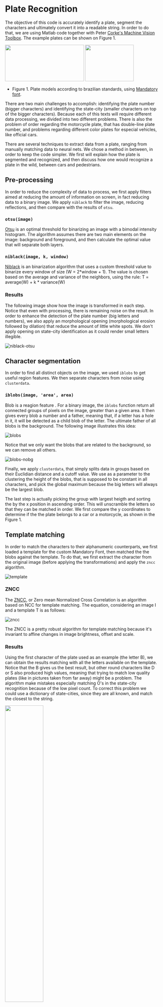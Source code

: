# Plate Recognition

The objective of this code is accurately identify a plate, segment the characters and ultimately convert it into a readable string. In order to do that, we are using Matlab code together with Peter [Corke's Machine Vision Toolbox](http://petercorke.com/wordpress/toolboxes/machine-vision-toolbox). The example plates can be shown on Figure 1.

<img src="https://github.com/marcelopetry/BLU3040_Visao/blob/master/A2/dataset/placa_carro1.jpg" height="120" width="260">  <img src="https://github.com/marcelopetry/BLU3040_Visao/blob/master/A2/dataset/placa_moto1.jpg" height="120" width="160">  

* Figure 1. Plate models according to brazilian standards, using [Mandatory font](https://en.wikipedia.org/wiki/Mandatory_(typeface)).

There are two main challenges to accomplish: identifying the plate number (bigger characters) and identifying the state-city (smaller characters on top of the bigger characters). Because each of this texts will require different data processing, we divided into two different problems. There is also the problem of order regarding the motorcycle plate, that has double-line plate number, and problems regarding different color plates for especial vehicles, like official cars.

There are several techniques to extract data from a plate, ranging from manually matching data to neural nets. We chose a method in between, in order to keep the code simpler. We first will explain how the plate is segmented and recognized, and then discuss how one would recognize a plate in the wild, between cars and pedestrians.

## Pre-processing

In order to reduce the complexity of data to process, we first apply filters aimed at reducing the amount of information on screen, in fact reducing data to a binary image. We apply `niblack` to filter the image, reducing reflections, and then compare with the results of `otsu`.

### `otsu(image)`

[Otsu](https://en.wikipedia.org/wiki/Otsu%27s_method) is an optimal threshold for binarizing an image with a bimodal intensity histogram. The algorithm assumes there are two main elements on the image: background and foreground, and then calculate the optimal value that will separate both layers.

### `niblack(image, k, window)`

[Niblack](https://link.springer.com/article/10.1007/s10462-017-9574-2) is an binarization algorithm that uses a custom threshold value to binarize every window of size (W = 2*window + 1). The value is chosen based on the average and variance of the neighbors, using the rule: T = average(W) + k * variance(W)

### Results

The following image show how the image is transformed in each step. Notice that even with processing, there is remaining noise on the result. In order to enhance the detection of the plate number (big letters and numbers), we also apply an morphological opening (morphological erosion followed by dilation) that reduce the amount of little white spots. We don't apply opening on state-city identification as it could render small letters illegible.

![niblack-otsu](https://user-images.githubusercontent.com/8211602/40282844-6cbef4e4-5c4b-11e8-9ada-3d4db1bd1877.png)

## Character segmentation

In order to find all distinct objects on the image, we used `iblobs` to get useful region features. We then separate characters from noise using `clusterdata`. 

### `iblobs(image, 'area', area)`

Blob is a reagion feature . For a binary image, the `iblobs` function return all connected groups of pixels on the image, greater than a given area. It then gives every blob a number and a father, meaning that, if a letter has a hole in it, it will be detected as a child blob of the letter. The ultimate father of all blobs is the background. The following image illustrates this idea:

![blobs](https://user-images.githubusercontent.com/8211602/40282842-6c433f34-5c4b-11e8-9f46-6fe3d6344235.png)

Notice that we only want the blobs that are related to the background, so we can remove all others.

![blobs-nobg](https://user-images.githubusercontent.com/8211602/40282843-6c9ba890-5c4b-11e8-843c-4c56a9ad19c7.png)

Finally, we apply `clusterdata`, that simply splits data in groups based on their Euclidian distance and a cutoff value. We use as a parameter to the clustering the height of the blobs, that is supposed to be constant in all characters, and pick the global maximum because the big letters will always be the largest blob.

The last step is actually picking the group with largest heigth and sorting the by the x position in ascending order. This will unscramble the letters so that they can be matched in order. We first compare the y coordinates to determine if the the plate belongs to a car or a motorcycle, as shown in the Figure 1.

## Template matching

In order to match the characters to their alphanumeric counterparts, we first loaded a template for the custom Mandatory Font, then matched the the blobs against the template. To do that, we first extract the character from the original image (before applying the transformations) and apply the `zncc` algorithm.

![template](https://user-images.githubusercontent.com/8211602/40282845-6ce2f7f4-5c4b-11e8-99ea-600148ece79f.png)

### ZNCC

The [ZNCC](https://en.wikipedia.org/wiki/Cross-correlation#Zero-normalized_cross-correlation_(ZNCC)), or Zero mean Normalized Cross Correlation is an algorithm based on NCC for template matching. The equation, considering an image I and a template T is as follows:

![zncc](https://user-images.githubusercontent.com/8211602/40282846-6d0376be-5c4b-11e8-8b77-b3db961cfe42.png)

The ZNCC is a pretty robust algorithm for template matching because it's invariant to affine changes in image brightness, offset and scale.

### Results

Using the first character of the plate used as an example (the letter B), we can obtain the results matching with all the letters available on the template. Notice that the B gives us the best result, but other round characters like D or S also produced high values, meaning that trying to match low quality plates (like in pictures taken from far away) might be a problem. The algorithm make mistakes especially matching O's in the state-city recognition because of the low pixel count. To correct this problem we could use a dictionary of state-cities, since they are all known, and match the closest to the string.

<img src="https://user-images.githubusercontent.com/8211602/40282847-6d286e74-5c4b-11e8-84b4-ed414029d6ae.png" width="50%">

## Correcting perspective

Realistically, most plates will not be as good as the images shown before, so we need to first recognize the location and orientation of the plate, and then extract and reorient it using homography. If you are not familiar with homography, [check this previous work on panoramas](https://github.com/bvanelli/scripts/tree/master/panorama). To identify the borders of the plate, we first use Hough transformation, find common intersections, reorient the plate and finally apply the algorithms shown above to segment and then identify characters.

## I want to run it!

First, [download and install the toolbox](http://petercorke.com/wordpress/toolboxes/machine-vision-toolbox#Downloading_the_Toolbox) (for no particular reason, all the strings in the toolbox use the wrong quotes that does not work in 2016b and below. If you are facing issues, search and replace all double-quotes `"` with single quotes `'`). First, import your image using your favorite Computer Vision Toolbox in grayscale and double precision.

```matlab
plate = iread('YOUR IMAGE HERE', 'double', 'grey');
```

You also need to load the template for template matching (we include the mandatory template in the 'fonte' folder):

```matlab
template = load_font('fonte/letras.png', 'fonte/numeros.png');
```

Now, try identifying the plate:

```matlab
s1 = get_plate(plate, template)
```

Alternatively, you can identify the state-city:

```matlab
h1 = get_plate_header(plate, template)
```
